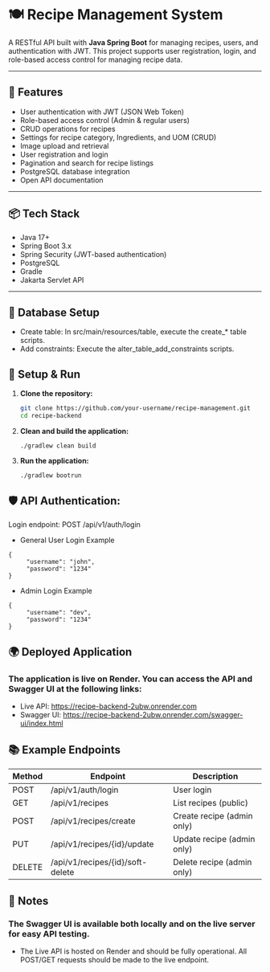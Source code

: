 # 🍽️ Recipe Management System

A RESTful API built with **Java Spring Boot** for managing recipes, users, and authentication with JWT. This project supports user registration, login, and role-based access control for managing recipe data.

---

## 🚀 Features

- User authentication with JWT (JSON Web Token)
- Role-based access control (Admin & regular users)
- CRUD operations for recipes
- Settings for recipe category, Ingredients, and UOM (CRUD)
- Image upload and retrieval
- User registration and login
- Pagination and search for recipe listings
- PostgreSQL database integration
- Open API documentation

---

## 📦 Tech Stack

- Java 17+
- Spring Boot 3.x
- Spring Security (JWT-based authentication)
- PostgreSQL
- Gradle
- Jakarta Servlet API

---

## 📝 Database Setup

- Create table: In src/main/resources/table, execute the create\_\* table scripts.
- Add constraints: Execute the alter_table_add_constraints scripts.

## 🔧 Setup & Run

1. **Clone the repository:**

   ```bash
   git clone https://github.com/your-username/recipe-management.git
   cd recipe-backend
   ```

2. **Clean and build the application:**

   ```shell
   ./gradlew clean build
   ```

3. **Run the application:**

   ```shell
   ./gradlew bootrun
   ```

## 🛡️ API Authentication:

Login endpoint: POST /api/v1/auth/login

- General User Login Example

```
{
     "username": "john",
     "password": "1234"
}
```

- Admin Login Example

```
{
     "username": "dev",
     "password": "1234"
}
```

## 🌍 Deployed Application

### The application is live on Render. You can access the API and Swagger UI at the following links:

- Live API: https://recipe-backend-2ubw.onrender.com
- Swagger UI: https://recipe-backend-2ubw.onrender.com/swagger-ui/index.html

## 📚 Example Endpoints

| Method | Endpoint                         | Description                |
| ------ | -------------------------------- | -------------------------- |
| POST   | /api/v1/auth/login               | User login                 |
| GET    | /api/v1/recipes                  | List recipes (public)      |
| POST   | /api/v1/recipes/create           | Create recipe (admin only) |
| PUT    | /api/v1/recipes/{id}/update      | Update recipe (admin only) |
| DELETE | /api/v1/recipes/{id}/soft-delete | Delete recipe (admin only) |

## 🔧 Notes

### The Swagger UI is available both locally and on the live server for easy API testing.

- The Live API is hosted on Render and should be fully operational. All POST/GET requests should be made to the live endpoint.
